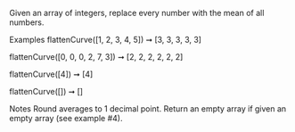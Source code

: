 Given an array of integers, replace every number with the mean of all numbers.

Examples
flattenCurve([1, 2, 3, 4, 5]) ➞ [3, 3, 3, 3, 3]

flattenCurve([0, 0, 0, 2, 7, 3]) ➞ [2, 2, 2, 2, 2, 2]

flattenCurve([4]) ➞ [4]

flattenCurve([]) ➞ []

Notes
Round averages to 1 decimal point.
Return an empty array if given an empty array (see example #4).